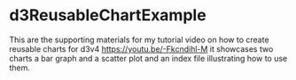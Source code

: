 # d3ReusableChartExample

This are the supporting materials for my tutorial video on how to create reusable charts for d3v4 https://youtu.be/-Fkcndihl-M it showcases two charts a bar graph and a scatter plot and an index file illustrating how to use them.
